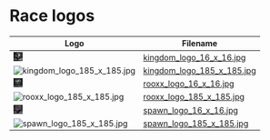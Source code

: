 # Race logos

<!-- markdownlint-disable MD013 --><!-- Tables cannot be split up over lines, hence will break 80 characters per line -->

Logo                                                        |Filename
------------------------------------------------------------|--------------------------------------------------------
![kingdom_logo_16_x_16.jpg](kingdom_logo_16_x_16.jpg)       | [kingdom_logo_16_x_16.jpg](kingdom_logo_16_x_16.jpg)
![kingdom_logo_185_x_185.jpg](kingdom_logo_185_x_185.jpg)   | [kingdom_logo_185_x_185.jpg](kingdom_logo_185_x_185.jpg)
![rooxx_logo_16_x_16.jpg](rooxx_logo_16_x_16.jpg)           | [rooxx_logo_16_x_16.jpg](rooxx_logo_16_x_16.jpg)
![rooxx_logo_185_x_185.jpg](rooxx_logo_185_x_185.jpg)       | [rooxx_logo_185_x_185.jpg](rooxx_logo_185_x_185.jpg)
![spawn_logo_16_x_16.jpg](spawn_logo_16_x_16.jpg)           | [spawn_logo_16_x_16.jpg](spawn_logo_16_x_16.jpg)
![spawn_logo_185_x_185.jpg](spawn_logo_185_x_185.jpg)       | [spawn_logo_185_x_185.jpg](spawn_logo_185_x_185.jpg)

<!-- markdownlint-enable MD013 -->
